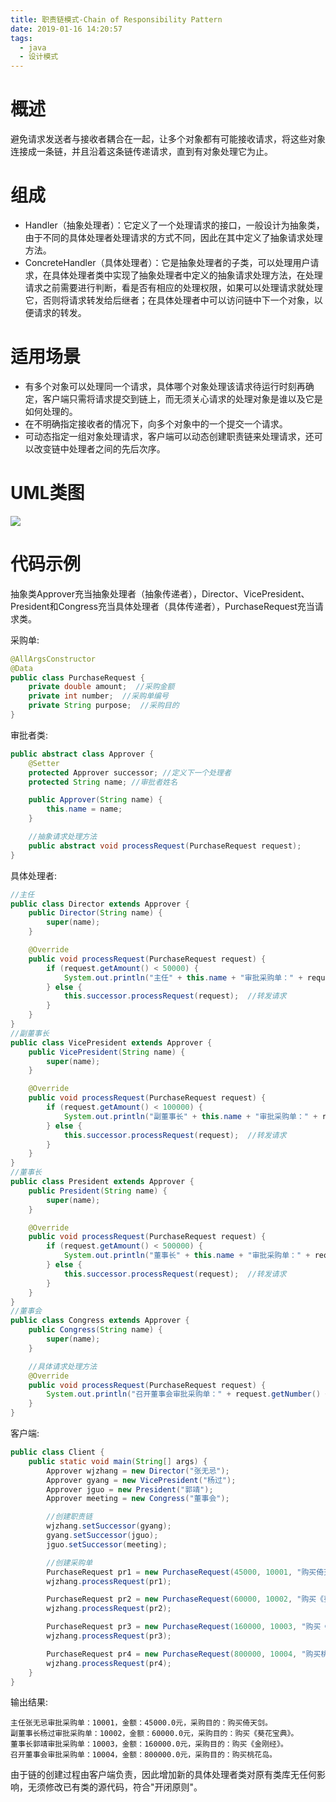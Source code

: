 ```yaml
---
title: 职责链模式-Chain of Responsibility Pattern
date: 2019-01-16 14:20:57
tags:
  - java
  - 设计模式
---
```


# 概述

避免请求发送者与接收者耦合在一起，让多个对象都有可能接收请求，将这些对象连接成一条链，并且沿着这条链传递请求，直到有对象处理它为止。<!-- more -->

# 组成

- Handler（抽象处理者）：它定义了一个处理请求的接口，一般设计为抽象类，由于不同的具体处理者处理请求的方式不同，因此在其中定义了抽象请求处理方法。
- ConcreteHandler（具体处理者）：它是抽象处理者的子类，可以处理用户请求，在具体处理者类中实现了抽象处理者中定义的抽象请求处理方法，在处理请求之前需要进行判断，看是否有相应的处理权限，如果可以处理请求就处理它，否则将请求转发给后继者；在具体处理者中可以访问链中下一个对象，以便请求的转发。

# 适用场景

- 有多个对象可以处理同一个请求，具体哪个对象处理该请求待运行时刻再确定，客户端只需将请求提交到链上，而无须关心请求的处理对象是谁以及它是如何处理的。
- 在不明确指定接收者的情况下，向多个对象中的一个提交一个请求。
- 可动态指定一组对象处理请求，客户端可以动态创建职责链来处理请求，还可以改变链中处理者之间的先后次序。

# UML类图

![](https://i.imgur.com/jFyqrYW.png)

# 代码示例

抽象类Approver充当抽象处理者（抽象传递者），Director、VicePresident、President和Congress充当具体处理者（具体传递者），PurchaseRequest充当请求类。

采购单:

```java
@AllArgsConstructor
@Data
public class PurchaseRequest {
    private double amount;  //采购金额
    private int number;  //采购单编号
    private String purpose;  //采购目的
}
```

审批者类:

```java
public abstract class Approver {
    @Setter
    protected Approver successor; //定义下一个处理者
    protected String name; //审批者姓名

    public Approver(String name) {
        this.name = name;
    }

    //抽象请求处理方法
    public abstract void processRequest(PurchaseRequest request);
}
```

具体处理者:

```java
//主任
public class Director extends Approver {
    public Director(String name) {
        super(name);
    }

    @Override
    public void processRequest(PurchaseRequest request) {
        if (request.getAmount() < 50000) {
            System.out.println("主任" + this.name + "审批采购单：" + request.getNumber() + "，金额：" + request.getAmount() + "元，采购目的：" + request.getPurpose() + "。");  //处理请求
        } else {
            this.successor.processRequest(request);  //转发请求
        }
    }
}
//副董事长
public class VicePresident extends Approver {
    public VicePresident(String name) {
        super(name);
    }

    @Override
    public void processRequest(PurchaseRequest request) {
        if (request.getAmount() < 100000) {
            System.out.println("副董事长" + this.name + "审批采购单：" + request.getNumber() + "，金额：" + request.getAmount() + "元，采购目的：" + request.getPurpose() + "。");  //处理请求
        } else {
            this.successor.processRequest(request);  //转发请求
        }
    }
}
//董事长
public class President extends Approver {
    public President(String name) {
        super(name);
    }

    @Override
    public void processRequest(PurchaseRequest request) {
        if (request.getAmount() < 500000) {
            System.out.println("董事长" + this.name + "审批采购单：" + request.getNumber() + "，金额：" + request.getAmount() + "元，采购目的：" + request.getPurpose() + "。");  //处理请求
        } else {
            this.successor.processRequest(request);  //转发请求
        }
    }
}
//董事会
public class Congress extends Approver {
    public Congress(String name) {
        super(name);
    }

    //具体请求处理方法
    @Override
    public void processRequest(PurchaseRequest request) {
        System.out.println("召开董事会审批采购单：" + request.getNumber() + "，金额：" + request.getAmount() + "元，采购目的：" + request.getPurpose() + "。");        //处理请求
    }
}
```

客户端:

```java
public class Client {
    public static void main(String[] args) {
        Approver wjzhang = new Director("张无忌");
        Approver gyang = new VicePresident("杨过");
        Approver jguo = new President("郭靖");
        Approver meeting = new Congress("董事会");

        //创建职责链
        wjzhang.setSuccessor(gyang);
        gyang.setSuccessor(jguo);
        jguo.setSuccessor(meeting);

        //创建采购单
        PurchaseRequest pr1 = new PurchaseRequest(45000, 10001, "购买倚天剑");
        wjzhang.processRequest(pr1);

        PurchaseRequest pr2 = new PurchaseRequest(60000, 10002, "购买《葵花宝典》");
        wjzhang.processRequest(pr2);

        PurchaseRequest pr3 = new PurchaseRequest(160000, 10003, "购买《金刚经》");
        wjzhang.processRequest(pr3);

        PurchaseRequest pr4 = new PurchaseRequest(800000, 10004, "购买桃花岛");
        wjzhang.processRequest(pr4);
    }
}
```

输出结果:

```
主任张无忌审批采购单：10001，金额：45000.0元，采购目的：购买倚天剑。
副董事长杨过审批采购单：10002，金额：60000.0元，采购目的：购买《葵花宝典》。
董事长郭靖审批采购单：10003，金额：160000.0元，采购目的：购买《金刚经》。
召开董事会审批采购单：10004，金额：800000.0元，采购目的：购买桃花岛。
```

由于链的创建过程由客户端负责，因此增加新的具体处理者类对原有类库无任何影响，无须修改已有类的源代码，符合"开闭原则"。


